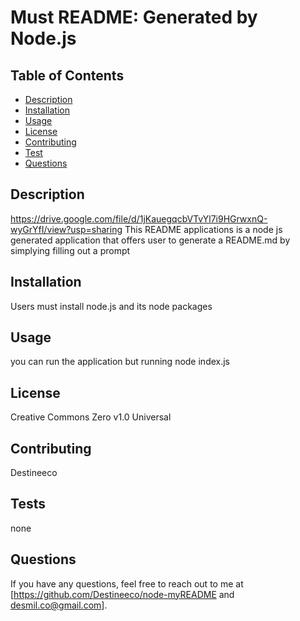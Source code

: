 # Must README: Generated by Node.js 
  
  ## Table of Contents
  
  - [Description](#description)
  - [Installation](#installation)
  - [Usage](#usage)
  - [License](#license)
  - [Contributing](#contributing)
  - [Test](#test)
  - [Questions](#questions)
  
  
  ## Description
  https://drive.google.com/file/d/1jKauegqcbVTvYl7i9HGrwxnQ-wyGrYfI/view?usp=sharing
  This README applications is a node js generated application that offers user to generate a README.md by simplying filling out a prompt
  
  ## Installation
  Users must install node.js and its node packages
  
  ## Usage
  you can run the application but running node index.js
  
  ## License
  Creative Commons Zero v1.0 Universal
  
  ## Contributing
  Destineeco
  
  ## Tests
  none
  
  ## Questions
  
  If you have any questions, feel free to reach out to me at [https://github.com/Destineeco/node-myREADME and desmil.co@gmail.com].